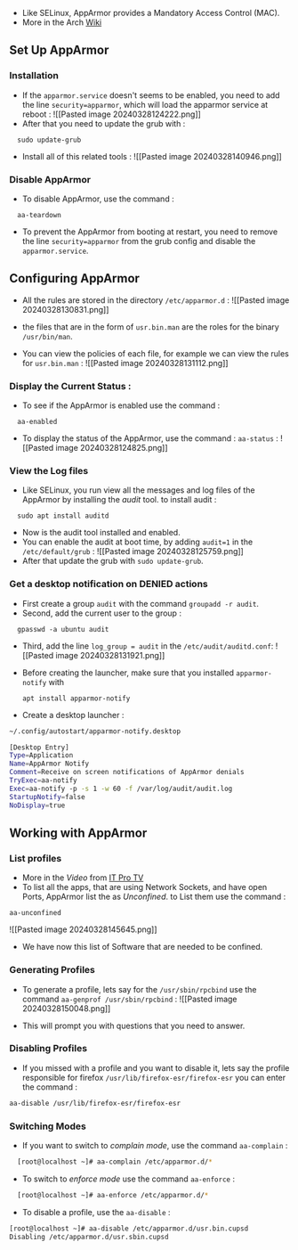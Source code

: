 - Like SELinux, AppArmor provides a Mandatory Access Control (MAC).
- More in the Arch [Wiki](https://wiki.archlinux.org/title/AppArmor)
## Set Up AppArmor

### Installation

- If the `apparmor.service` doesn't seems to be enabled, you need to add the line `security=apparmor`, which will load the apparmor service at reboot :
  ![[Pasted image 20240328124222.png]]
- After that you need to update the grub with :
  
```
  sudo update-grub
```

- Install all of this related tools :
  ![[Pasted image 20240328140946.png]]


### Disable AppArmor

- To disable AppArmor, use the command :
  
```
  aa-teardown
```

- To prevent the AppArmor from booting at restart, you need to remove the line `security=apparmor` from the grub config and disable the `apparmor.service`.


## Configuring AppArmor

- All the rules are stored in the directory `/etc/apparmor.d` :
  ![[Pasted image 20240328130831.png]]

- the files that are in the form of `usr.bin.man` are the roles for the binary `/usr/bin/man`.
- You can view the policies of each file, for example we can view the rules for `usr.bin.man` :
  ![[Pasted image 20240328131112.png]]

### Display the Current Status :

- To see if the AppArmor is enabled use the command :
  
```
  aa-enabled
```

- To display the status of the AppArmor, use the command : `aa-status` :
  ![[Pasted image 20240328124825.png]]

### View the Log files 

- Like SELinux, you run view all the messages and log files of the AppArmor by installing the *audit* tool. to install audit :
  
```
  sudo apt install auditd
```

- Now is the audit tool installed and enabled.
- You can enable the audit at boot time, by adding `audit=1` in the `/etc/default/grub` :
  ![[Pasted image 20240328125759.png]]
- After that update the grub with `sudo update-grub`.

### Get a desktop notification on DENIED actions

- First create a group `audit` with the command `groupadd -r audit`.
- Second, add the current user to the group :
  
```
  gpasswd -a ubuntu audit
```

- Third, add the line `log_group = audit` in the `/etc/audit/auditd.conf`:
  ![[Pasted image 20240328131921.png]]

- Before creating the launcher, make sure that you installed `apparmor-notify` with
  
	 `apt install apparmor-notify` 

- Create a desktop launcher :
  
```bash
~/.config/autostart/apparmor-notify.desktop

[Desktop Entry]
Type=Application
Name=AppArmor Notify
Comment=Receive on screen notifications of AppArmor denials
TryExec=aa-notify
Exec=aa-notify -p -s 1 -w 60 -f /var/log/audit/audit.log
StartupNotify=false
NoDisplay=true
```


## Working with AppArmor

### List profiles

- More in the *Video* from [IT Pro TV](https://www.youtube.com/watch?v=C0lpb6mwCRE)
- To list all the apps, that are using Network Sockets, and have open Ports, AppArmor list the as *Unconfined*. to List them use the command :

```
aa-unconfined
```
![[Pasted image 20240328145645.png]]

- We have now this list of Software that are needed to be confined.

### Generating Profiles

- To generate a profile, lets say for the `/usr/sbin/rpcbind` use the command `aa-genprof /usr/sbin/rpcbind` :
  ![[Pasted image 20240328150048.png]]

- This will prompt you with questions that you need to answer.
  
### Disabling Profiles

- If you missed with a profile and you want to disable it, lets say the profile responsible for firefox  `/usr/lib/firefox-esr/firefox-esr` you can enter the command :
  
```bash
aa-disable /usr/lib/firefox-esr/firefox-esr
```


### Switching Modes

- If you want to switch to *complain mode*, use the command `aa-complain` :
  
```bash
  [root@localhost ~]# aa-complain /etc/apparmor.d/*
```

- To switch to *enforce mode* use the command `aa-enforce` :
  
```bash
  [root@localhost ~]# aa-enforce /etc/apparmor.d/*
```

- To disable a profile, use the `aa-disable` :

```bash
[root@localhost ~]# aa-disable /etc/apparmor.d/usr.bin.cupsd
Disabling /etc/apparmor.d/usr.sbin.cupsd
```